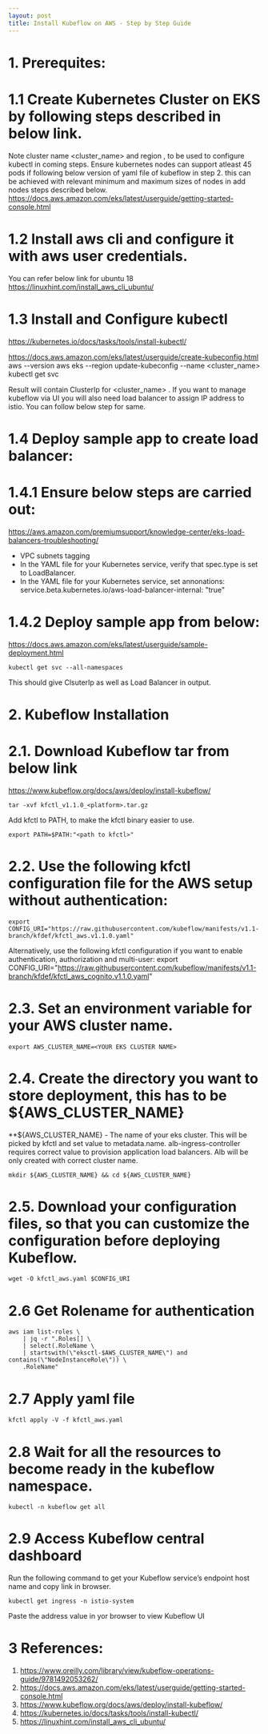 ```yaml
---
layout: post
title: Install Kubeflow on AWS - Step by Step Guide 
--- 
```




# 1. Prerequites:
# 1.1 Create Kubernetes Cluster on EKS by following steps described in below link.
Note cluster name <cluster_name> and region <region-code>, to be used to configure kubectl in coming steps.
Ensure kubernetes nodes can support atleast 45 pods if following below version of yaml file of kubeflow in step 2. this can be achieved with relevant minimum and maximum sizes of nodes in add nodes steps described below.
https://docs.aws.amazon.com/eks/latest/userguide/getting-started-console.html
    
# 1.2 Install aws cli and configure it with aws user credentials.
You can refer below link for ubuntu 18
https://linuxhint.com/install_aws_cli_ubuntu/
    
# 1.3 Install and Configure kubectl
https://kubernetes.io/docs/tasks/tools/install-kubectl/

https://docs.aws.amazon.com/eks/latest/userguide/create-kubeconfig.html
    aws --version
    aws eks --region <region-code> update-kubeconfig --name <cluster_name>
    kubectl get svc
    
Result will contain ClusterIp for <cluster_name> . If you want to manage kubeflow via UI you will also need load balancer to assign IP address to istio. You can follow below step for same.
    
# 1.4 Deploy sample app to create load balancer:
# 1.4.1 Ensure below steps are carried out:
https://aws.amazon.com/premiumsupport/knowledge-center/eks-load-balancers-troubleshooting/
- VPC subnets tagging
- In the YAML file for your Kubernetes service, verify that spec.type is set to LoadBalancer.
- In the YAML file for your Kubernetes service, set annonations: service.beta.kubernetes.io/aws-load-balancer-internal: "true"
# 1.4.2 Deploy sample app from below:
https://docs.aws.amazon.com/eks/latest/userguide/sample-deployment.html
    
    kubectl get svc --all-namespaces
    
This should give ClsuterIp as well as Load Balancer in output.
    
    
# 2. Kubeflow Installation
# 2.1. Download Kubeflow tar from below link
https://www.kubeflow.org/docs/aws/deploy/install-kubeflow/
    
    tar -xvf kfctl_v1.1.0_<platform>.tar.gz

Add kfctl to PATH, to make the kfctl binary easier to use.

    export PATH=$PATH:"<path to kfctl>"

# 2.2. Use the following kfctl configuration file for the AWS setup without authentication:
    export CONFIG_URI="https://raw.githubusercontent.com/kubeflow/manifests/v1.1-branch/kfdef/kfctl_aws.v1.1.0.yaml"

Alternatively, use the following kfctl configuration if you want to enable authentication, authorization and multi-user:
    export CONFIG_URI="https://raw.githubusercontent.com/kubeflow/manifests/v1.1-branch/kfdef/kfctl_aws_cognito.v1.1.0.yaml"

# 2.3. Set an environment variable for your AWS cluster name.
    export AWS_CLUSTER_NAME=<YOUR EKS CLUSTER NAME>

# 2.4. Create the directory you want to store deployment, this has to be ${AWS_CLUSTER_NAME}
**${AWS_CLUSTER_NAME} - The name of your eks cluster. This will be picked by kfctl and set value to metadata.name. alb-ingress-controller requires correct value to provision application load balancers. Alb will be only created with correct cluster name.

    mkdir ${AWS_CLUSTER_NAME} && cd ${AWS_CLUSTER_NAME}

# 2.5. Download your configuration files, so that you can customize the configuration before deploying Kubeflow.
    wget -O kfctl_aws.yaml $CONFIG_URI

# 2.6 Get Rolename for authentication
    aws iam list-roles \
        | jq -r ".Roles[] \
        | select(.RoleName \
        | startswith(\"eksctl-$AWS_CLUSTER_NAME\") and contains(\"NodeInstanceRole\")) \
        .RoleName"
    
# 2.7 Apply yaml file    
    kfctl apply -V -f kfctl_aws.yaml

# 2.8 Wait for all the resources to become ready in the kubeflow namespace.
    kubectl -n kubeflow get all


# 2.9 Access Kubeflow central dashboard
Run the following command to get your Kubeflow service’s endpoint host name and copy link in browser.

    kubectl get ingress -n istio-system
Paste the address value in yor browser to view Kubeflow UI
    
# 3 References:
1. https://www.oreilly.com/library/view/kubeflow-operations-guide/9781492053262/
2. https://docs.aws.amazon.com/eks/latest/userguide/getting-started-console.html
3. https://www.kubeflow.org/docs/aws/deploy/install-kubeflow/
4. https://kubernetes.io/docs/tasks/tools/install-kubectl/
5. https://linuxhint.com/install_aws_cli_ubuntu/
